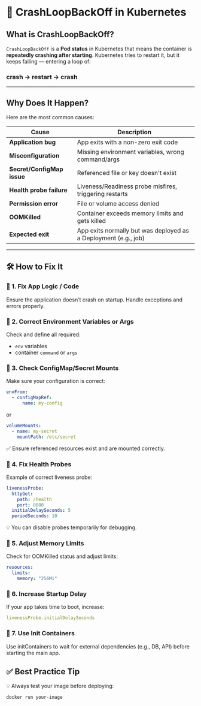 # 🐳 CrashLoopBackOff in Kubernetes

## What is CrashLoopBackOff?

`CrashLoopBackOff` is a **Pod status** in Kubernetes that means the container is **repeatedly crashing after starting**. Kubernetes tries to restart it, but it keeps failing — entering a loop of:

### crash → restart → crash
---

## Why Does It Happen?

Here are the most common causes:

| Cause                      | Description                                                     |
|---------------------------|-----------------------------------------------------------------|
| **Application bug**       | App exits with a non-zero exit code                            |
| **Misconfiguration**      | Missing environment variables, wrong command/args              |
| **Secret/ConfigMap issue**| Referenced file or key doesn't exist                           |
| **Health probe failure**  | Liveness/Readiness probe misfires, triggering restarts        |
| **Permission error**      | File or volume access denied                                   |
| **OOMKilled**             | Container exceeds memory limits and gets killed               |
| **Expected exit**         | App exits normally but was deployed as a Deployment (e.g., job)|

---

## 🛠️ How to Fix It

### 🔹 1. Fix App Logic / Code
Ensure the application doesn’t crash on startup. Handle exceptions and errors properly.

### 🔹 2. Correct Environment Variables or Args
Check and define all required:
- `env` variables
- container `command` or `args`

### 🔹 3. Check ConfigMap/Secret Mounts
Make sure your configuration is correct:
```yaml
envFrom:
  - configMapRef:
      name: my-config
```
or
```yaml
volumeMounts:
  - name: my-secret
    mountPath: /etc/secret
```
✅ Ensure referenced resources exist and are mounted correctly.
### 🔹 4. Fix Health Probes
Example of correct liveness probe:
```yaml
livenessProbe:
  httpGet:
    path: /health
    port: 8080
  initialDelaySeconds: 5
  periodSeconds: 10
```
💡 You can disable probes temporarily for debugging.
### 🔹 5. Adjust Memory Limits
Check for OOMKilled status and adjust limits:
```yaml
resources:
  limits:
    memory: "256Mi"
```
### 🔹 6. Increase Startup Delay
If your app takes time to boot, increase:
```yaml
livenessProbe.initialDelaySeconds
```
### 🔹 7. Use Init Containers
Use initContainers to wait for external dependencies (e.g., DB, API) before starting the main app.
## ✅ Best Practice Tip
💡 Always test your image before deploying:
```
docker run your-image
```
